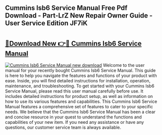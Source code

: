 ## Cummins Isb6 Service Manual Free Pdf Download - Part-LrZ New Repair Owner Guide - User Service Edition JF7iK

# <h2><a href="http://bc74913.oget.top/?id=Cummins+Isb6+Service+Manual">🔗Download New 👉🔴 Cummins Isb6 Service Manual</a></h2>

[![Cummins Isb6 Service Manual new download](https://i.imgur.com/5g1atiW.png)](http://bc74913.oget.top/?id=Cummins+Isb6+Service+Manual)
Welcome to the user manual for your recently bought Cummins Isb6 Service Manual. This guide is here to help you navigate the features and functions of your product with ease. Inside, you will find detailed instructions for installation, operation, maintenance, and troubleshooting. To get started with your Cummins Isb6 Service Manual, please read this user manual carefully before use. It includes detailed instructions for product setup, as well as information on how to use its various features and capabilities. This Cummins Isb6 Service Manual features a comprehensive set of features to cater to your specific needs. We believe that the Cummins Isb6 Service Manual has been a clear and concise resource in your quest to understand the functions and capabilities of your new item. If you need any assistance or have any questions, our customer service team is always available.
